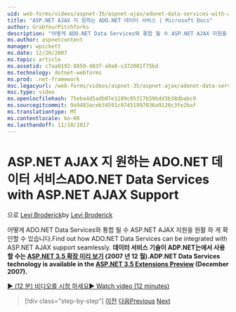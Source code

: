 ```yaml
---
uid: web-forms/videos/aspnet-35/aspnet-ajax/adonet-data-services-with-aspnet-ajax-support
title: "ASP.NET AJAX 지 원하는 ADO.NET 데이터 서비스 | Microsoft Docs"
author: GrabYourPitchforks
description: "어떻게 ADO.NET Data Services와 통합 될 수 ASP.NET AJAX 지원을 원활 하 게 확인할 수 있습니다. ADP.NET 데이터 서비스 기술을 ASP.NET 3.5 E. 영어로..."
ms.author: aspnetcontent
manager: wpickett
ms.date: 12/20/2007
ms.topic: article
ms.assetid: c7aa9192-8859-403f-a9a8-c372081f75bd
ms.technology: dotnet-webforms
ms.prod: .net-framework
msc.legacyurl: /web-forms/videos/aspnet-35/aspnet-ajax/adonet-data-services-with-aspnet-ajax-support
msc.type: video
ms.openlocfilehash: 75eba4d5adb07e1189c05317b59bdd3b38dbabc9
ms.sourcegitcommit: 9a9483aceb34591c97451997036a9120c3fe2baf
ms.translationtype: MT
ms.contentlocale: ko-KR
ms.lasthandoff: 11/10/2017
---
```

<a name="adonet-data-services-with-aspnet-ajax-support"></a><span data-ttu-id="82745-104">ASP.NET AJAX 지 원하는 ADO.NET 데이터 서비스</span><span class="sxs-lookup"><span data-stu-id="82745-104">ADO.NET Data Services with ASP.NET AJAX Support</span></span>
====================
<span data-ttu-id="82745-105">으로 [Levi Broderick](https://github.com/GrabYourPitchforks)</span><span class="sxs-lookup"><span data-stu-id="82745-105">by [Levi Broderick](https://github.com/GrabYourPitchforks)</span></span>

<span data-ttu-id="82745-106">어떻게 ADO.NET Data Services와 통합 될 수 ASP.NET AJAX 지원을 원활 하 게 확인할 수 있습니다.</span><span class="sxs-lookup"><span data-stu-id="82745-106">Find out how ADO.NET Data Services can be integrated with ASP.NET AJAX support seamlessly.</span></span> <span data-ttu-id="82745-107">**데이터 서비스 기술이 ADP.NET는에서 사용할 수는 [ASP.NET 3.5 확장 미리 보기](https://www.asp.net/downloads/35-sp1#find) (2007 년 12 월).**</span><span class="sxs-lookup"><span data-stu-id="82745-107">**ADP.NET Data Services technology is available in the [ASP.NET 3.5 Extensions Preview](https://www.asp.net/downloads/35-sp1#find) (December 2007).**</span></span>

[<span data-ttu-id="82745-108">&#9654; (12 분) 비디오를 시청 하세요</span><span class="sxs-lookup"><span data-stu-id="82745-108">&#9654; Watch video (12 minutes)</span></span>](https://channel9.msdn.com/Blogs/ASP-NET-Site-Videos/adonet-data-services-with-aspnet-ajax-support)

>[!div class="step-by-step"]
<span data-ttu-id="82745-109">[이전](aspnet-ajax-a-demonstration-of-aspnet-ajax.md)
[다음](introduction-to-aspnet-ajax-history.md)</span><span class="sxs-lookup"><span data-stu-id="82745-109">[Previous](aspnet-ajax-a-demonstration-of-aspnet-ajax.md)
[Next](introduction-to-aspnet-ajax-history.md)</span></span>
